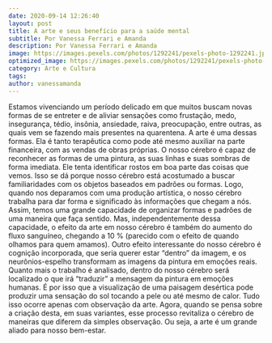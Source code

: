 ```yaml
---
date: 2020-09-14 12:26:40
layout: post
title: A arte e seus benefício para a saúde mental
subtitle: Por Vanessa Ferrari e Amanda
description: Por Vanessa Ferrari e Amanda
image: https://images.pexels.com/photos/1292241/pexels-photo-1292241.jpeg
optimized_image: https://images.pexels.com/photos/1292241/pexels-photo-1292241.jpeg
category: Arte e Cultura
tags:
author: vanessamanda
---
```


 Estamos vivenciando um período delicado em que muitos buscam novas formas de se entreter e de aliviar sensações como frustação, medo, insegurança, tédio, insônia, ansiedade, raiva, preocupação, entre outras, as quais vem se fazendo mais presentes na quarentena. A arte é uma dessas formas. Ela é tanto terapêutica como pode até mesmo auxiliar na parte financeira, com as vendas de obras próprias. 
 O nosso cérebro é capaz de reconhecer as formas de uma pintura, as suas linhas e suas sombras de forma imediata. Ele tenta identificar rostos em boa parte das coisas que vemos. Isso se dá porque nosso cérebro está acostumado a buscar familiaridades com os objetos baseados em padrões ou formas. Logo, quando nos deparamos com uma produção artística, o nosso cérebro trabalha para dar forma e significado às informações que chegam a nós. Assim, temos uma grande capacidade de organizar formas e padrões de uma maneira que faça sentido. Mas, independentemente dessa capacidade, o efeito da arte em nosso cérebro é também do aumento do fluxo sanguíneo, chegando a 10 % (parecido com o efeito de quando olhamos para quem amamos). Outro efeito interessante do nosso cérebro é cognição incorporada, que seria querer estar “dentro” da imagem, e os neurônios-espelho transformam as imagens da pintura em emoções reais. Quanto mais o trabalho é analisado, dentro do nosso cérebro será localizado o que irá “traduzir” a mensagem da pintura em emoções humanas. É por isso que a visualização de uma paisagem desértica pode produzir uma sensação do sol tocando a pele ou até mesmo de calor.
 Tudo isso ocorre apenas com observação da arte. Agora, quando se pensa sobre a criação desta, em suas variantes, esse processo revitaliza o cérebro de maneiras que diferem da simples observação. Ou seja, a arte é um grande aliado para nosso bem-estar. 
